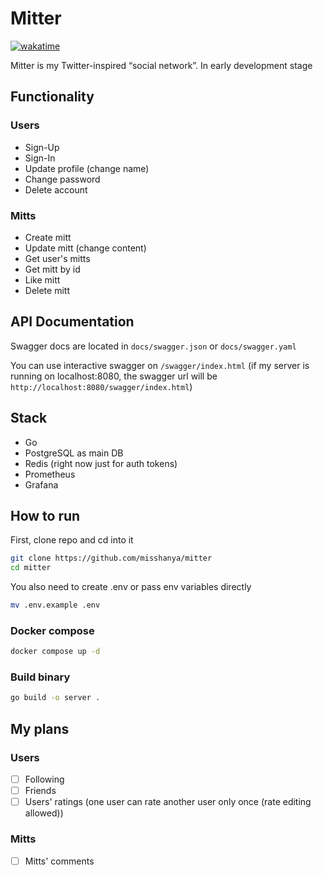 # Mitter
[![wakatime](https://wakatime.com/badge/user/6c2e820c-673b-4690-9190-7b15c368b37f/project/a0a1543a-1b5c-4206-814b-c661a923cec8.svg?style=for-the-badge)](#)

Mitter is my Twitter-inspired “social network”. 
In early development stage

## Functionality

### Users
- Sign-Up
- Sign-In
- Update profile (change name)
- Change password
- Delete account

### Mitts
- Create mitt
- Update mitt (change content)
- Get user's mitts
- Get mitt by id
- Like mitt
- Delete mitt

## API Documentation

Swagger docs are located in `docs/swagger.json` or `docs/swagger.yaml`

You can use interactive swagger on `/swagger/index.html` (if my server is running on localhost:8080, the swagger url will be `http://localhost:8080/swagger/index.html`)

## Stack

- Go
- PostgreSQL as main DB
- Redis (right now just for auth tokens)
- Prometheus
- Grafana

## How to run

First, clone repo and cd into it

```bash
git clone https://github.com/misshanya/mitter
cd mitter
```

You also need to create .env or pass env variables directly

```bash
mv .env.example .env
```

### Docker compose
```bash
docker compose up -d
```

### Build binary
```bash
go build -o server .
```

## My plans

### Users
- [ ] Following
- [ ] Friends
- [ ] Users' ratings (one user can rate another user only once (rate editing allowed))

### Mitts
- [ ] Mitts' comments

